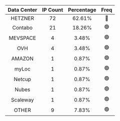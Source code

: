 | Data Center | IP Count | Percentage | Freq |
|:------------:|:--------:|:-----------:|:-----:|
| HETZNER | 72 | 62.61% | 🔴 |
| Contabo | 21 | 18.26% | 🟢 |
| MEVSPACE | 4 | 3.48% | 🟢 |
| OVH | 4 | 3.48% | 🟢 |
| AMAZON | 1 | 0.87% | 🟢 |
| myLoc | 1 | 0.87% | 🟢 |
| Netcup | 1 | 0.87% | 🟢 |
| Nubes | 1 | 0.87% | 🟢 |
| Scaleway | 1 | 0.87% | 🟢 |
| OTHER | 9 | 7.83% | 🟢 |